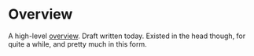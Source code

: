 # Overview

A high-level <a href="https://github.com/nativeTown/overview/blob/main/overview">overview</a>. Draft written today. Existed in the head though, for quite a while, and pretty much in this form. 

